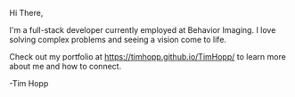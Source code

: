 Hi There, 

I'm a full-stack developer currently employed at Behavior Imaging. I love solving complex problems and seeing a vision come to life. 

Check out my portfolio at https://timhopp.github.io/TimHopp/ to learn more about me and how to connect. 

-Tim Hopp 
